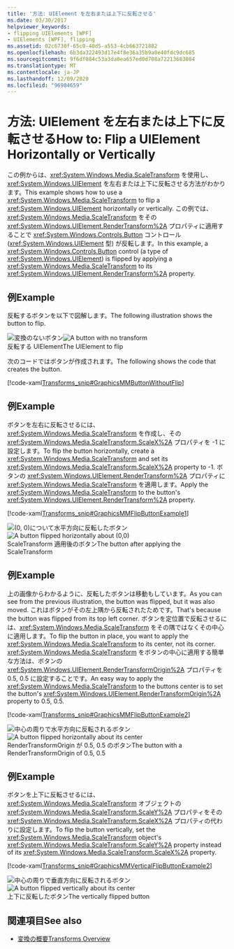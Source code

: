 ```yaml
---
title: '方法: UIElement を左右または上下に反転させる'
ms.date: 03/30/2017
helpviewer_keywords:
- flipping UIElements [WPF]
- UIElements [WPF], flipping
ms.assetid: 02c6730f-65c0-40d5-a553-4cb663721882
ms.openlocfilehash: 6b3da322493d17e4f8e36a35b9a0e40fdc9dc685
ms.sourcegitcommit: 9f6df084c53a3da0ea657ed0d708a72213683084
ms.translationtype: MT
ms.contentlocale: ja-JP
ms.lasthandoff: 12/09/2020
ms.locfileid: "96984659"
---
```

# <a name="how-to-flip-a-uielement-horizontally-or-vertically"></a><span data-ttu-id="340cf-102">方法: UIElement を左右または上下に反転させる</span><span class="sxs-lookup"><span data-stu-id="340cf-102">How to: Flip a UIElement Horizontally or Vertically</span></span>
<span data-ttu-id="340cf-103">この例からは、<xref:System.Windows.Media.ScaleTransform> を使用し、<xref:System.Windows.UIElement> を左右または上下に反転させる方法がわかります。</span><span class="sxs-lookup"><span data-stu-id="340cf-103">This example shows how to use a <xref:System.Windows.Media.ScaleTransform> to flip a <xref:System.Windows.UIElement> horizontally or vertically.</span></span> <span data-ttu-id="340cf-104">この例では、<xref:System.Windows.Media.ScaleTransform> をその <xref:System.Windows.UIElement.RenderTransform%2A> プロパティに適用することで <xref:System.Windows.Controls.Button> コントロール (<xref:System.Windows.UIElement> 型) が反転します。</span><span class="sxs-lookup"><span data-stu-id="340cf-104">In this example, a <xref:System.Windows.Controls.Button> control (a type of <xref:System.Windows.UIElement>) is flipped by applying a <xref:System.Windows.Media.ScaleTransform> to its <xref:System.Windows.UIElement.RenderTransform%2A> property.</span></span>  
  
## <a name="example"></a><span data-ttu-id="340cf-105">例</span><span class="sxs-lookup"><span data-stu-id="340cf-105">Example</span></span>  
 <span data-ttu-id="340cf-106">反転するボタンを以下で図解します。</span><span class="sxs-lookup"><span data-stu-id="340cf-106">The following illustration shows the button to flip.</span></span>  
  
 <span data-ttu-id="340cf-107">![変換のないボタン](./media/graphicsmm-buttonflipbeforeflip.gif "graphicsmm_buttonflipbeforeflip")</span><span class="sxs-lookup"><span data-stu-id="340cf-107">![A button with no transform](./media/graphicsmm-buttonflipbeforeflip.gif "graphicsmm_buttonflipbeforeflip")</span></span>  
<span data-ttu-id="340cf-108">反転する UIElement</span><span class="sxs-lookup"><span data-stu-id="340cf-108">The UIElement to flip</span></span>  
  
 <span data-ttu-id="340cf-109">次のコードではボタンが作成されます。</span><span class="sxs-lookup"><span data-stu-id="340cf-109">The following shows the code that creates the button.</span></span>  
  
 [!code-xaml[Transforms_snip#GraphicsMMButtonWithoutFlip](~/samples/snippets/csharp/VS_Snippets_Wpf/Transforms_snip/CS/FlipExample.xaml#graphicsmmbuttonwithoutflip)]  
  
## <a name="example"></a><span data-ttu-id="340cf-110">例</span><span class="sxs-lookup"><span data-stu-id="340cf-110">Example</span></span>  
 <span data-ttu-id="340cf-111">ボタンを左右に反転させるには、<xref:System.Windows.Media.ScaleTransform> を作成し、その <xref:System.Windows.Media.ScaleTransform.ScaleX%2A> プロパティを -1 に設定します。</span><span class="sxs-lookup"><span data-stu-id="340cf-111">To flip the button horizontally, create a <xref:System.Windows.Media.ScaleTransform> and set its <xref:System.Windows.Media.ScaleTransform.ScaleX%2A> property to -1.</span></span> <span data-ttu-id="340cf-112">ボタンの <xref:System.Windows.UIElement.RenderTransform%2A> プロパティに <xref:System.Windows.Media.ScaleTransform> を適用します。</span><span class="sxs-lookup"><span data-stu-id="340cf-112">Apply the <xref:System.Windows.Media.ScaleTransform> to the button's <xref:System.Windows.UIElement.RenderTransform%2A> property.</span></span>  
  
 [!code-xaml[Transforms_snip#GraphicsMMFlipButtonExample1](~/samples/snippets/csharp/VS_Snippets_Wpf/Transforms_snip/CS/FlipExample.xaml#graphicsmmflipbuttonexample1)]  
  
 <span data-ttu-id="340cf-113">![&#40;0, 0&#41;について水平方向に反転したボタン ](./media/graphicsmm-buttonfliphorizontalflip-displaced.gif "graphicsmm_buttonfliphorizontalflip_displaced")</span><span class="sxs-lookup"><span data-stu-id="340cf-113">![A button flipped horizontally about &#40;0,0&#41;](./media/graphicsmm-buttonfliphorizontalflip-displaced.gif "graphicsmm_buttonfliphorizontalflip_displaced")</span></span>  
<span data-ttu-id="340cf-114">ScaleTransform 適用後のボタン</span><span class="sxs-lookup"><span data-stu-id="340cf-114">The button after applying the ScaleTransform</span></span>  
  
## <a name="example"></a><span data-ttu-id="340cf-115">例</span><span class="sxs-lookup"><span data-stu-id="340cf-115">Example</span></span>  
 <span data-ttu-id="340cf-116">上の画像からわかるように、反転したボタンは移動もしています。</span><span class="sxs-lookup"><span data-stu-id="340cf-116">As you can see from the previous illustration, the button was flipped, but it was also moved.</span></span> <span data-ttu-id="340cf-117">これはボタンがその左上隅から反転されたためです。</span><span class="sxs-lookup"><span data-stu-id="340cf-117">That's because the button was flipped from its top left corner.</span></span> <span data-ttu-id="340cf-118">ボタンを定位置で反転させるには、<xref:System.Windows.Media.ScaleTransform> をその隅ではなくその中心に適用します。</span><span class="sxs-lookup"><span data-stu-id="340cf-118">To flip the button in place, you want to apply the <xref:System.Windows.Media.ScaleTransform> to its center, not its corner.</span></span> <span data-ttu-id="340cf-119"><xref:System.Windows.Media.ScaleTransform> をボタンの中心に適用する簡単な方法は、ボタンの <xref:System.Windows.UIElement.RenderTransformOrigin%2A> プロパティを 0.5, 0.5 に設定することです。</span><span class="sxs-lookup"><span data-stu-id="340cf-119">An easy way to apply the <xref:System.Windows.Media.ScaleTransform> to the buttons center is to set the button's <xref:System.Windows.UIElement.RenderTransformOrigin%2A> property to 0.5, 0.5.</span></span>  
  
 [!code-xaml[Transforms_snip#GraphicsMMFlipButtonExample2](~/samples/snippets/csharp/VS_Snippets_Wpf/Transforms_snip/CS/FlipExample.xaml#graphicsmmflipbuttonexample2)]  
  
 <span data-ttu-id="340cf-120">![中心の周りで水平方向に反転されるボタン](./media/graphicsmm-buttonfliphorizontalflip-inplace.gif "graphicsmm_buttonfliphorizontalflip_inplace")</span><span class="sxs-lookup"><span data-stu-id="340cf-120">![A button flipped horizontally about its center](./media/graphicsmm-buttonfliphorizontalflip-inplace.gif "graphicsmm_buttonfliphorizontalflip_inplace")</span></span>  
<span data-ttu-id="340cf-121">RenderTransformOrigin が 0.5, 0.5 のボタン</span><span class="sxs-lookup"><span data-stu-id="340cf-121">The button with a RenderTransformOrigin of 0.5, 0.5</span></span>  
  
## <a name="example"></a><span data-ttu-id="340cf-122">例</span><span class="sxs-lookup"><span data-stu-id="340cf-122">Example</span></span>  
 <span data-ttu-id="340cf-123">ボタンを上下に反転させるには、<xref:System.Windows.Media.ScaleTransform> オブジェクトの <xref:System.Windows.Media.ScaleTransform.ScaleY%2A> プロパティをその <xref:System.Windows.Media.ScaleTransform.ScaleX%2A> プロパティの代わりに設定します。</span><span class="sxs-lookup"><span data-stu-id="340cf-123">To flip the button vertically, set the <xref:System.Windows.Media.ScaleTransform> object's <xref:System.Windows.Media.ScaleTransform.ScaleY%2A> property instead of its <xref:System.Windows.Media.ScaleTransform.ScaleX%2A> property.</span></span>  
  
 [!code-xaml[Transforms_snip#GraphicsMMVerticalFlipButtonExample2](~/samples/snippets/csharp/VS_Snippets_Wpf/Transforms_snip/CS/FlipExample.xaml#graphicsmmverticalflipbuttonexample2)]  
  
 <span data-ttu-id="340cf-124">![中心の周りで垂直方向に反転されるボタン](./media/graphicsmm-buttonflipverticalflip-inplace.gif "graphicsmm_buttonflipverticalflip_inplace")</span><span class="sxs-lookup"><span data-stu-id="340cf-124">![A button flipped vertically about its center](./media/graphicsmm-buttonflipverticalflip-inplace.gif "graphicsmm_buttonflipverticalflip_inplace")</span></span>  
<span data-ttu-id="340cf-125">上下に反転したボタン</span><span class="sxs-lookup"><span data-stu-id="340cf-125">The vertically flipped button</span></span>  
  
## <a name="see-also"></a><span data-ttu-id="340cf-126">関連項目</span><span class="sxs-lookup"><span data-stu-id="340cf-126">See also</span></span>

- [<span data-ttu-id="340cf-127">変換の概要</span><span class="sxs-lookup"><span data-stu-id="340cf-127">Transforms Overview</span></span>](../graphics-multimedia/transforms-overview.md)
